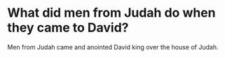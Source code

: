 # What did men from Judah do when they came to David?

Men from Judah came and anointed David king over the house of Judah.
